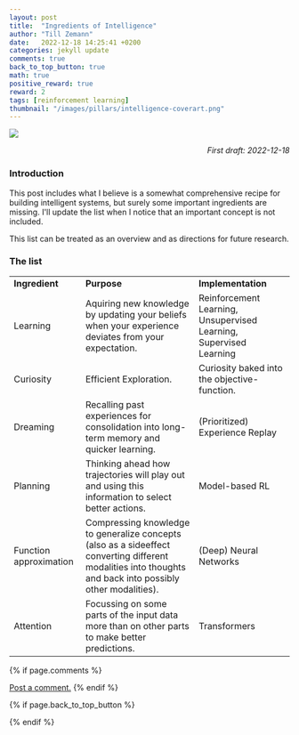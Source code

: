 ```yaml
---
layout: post
title:  "Ingredients of Intelligence"
author: "Till Zemann"
date:   2022-12-18 14:25:41 +0200
categories: jekyll update
comments: true
back_to_top_button: true
math: true
positive_reward: true
reward: 2
tags: [reinforcement learning]
thumbnail: "/images/pillars/intelligence-coverart.png"
---
```


<!-- add the actor-critic diagram from Prof. Sutton.! -->

<div class="img-block" style="width: 300px;">
    <img src="/images/pillars/intelligence-coverart.png"/>
</div>

<em style="float:right">First draft: 2022-12-18</em><br>

<!--
### Contents
* TOC
{:toc}
-->

### Introduction

This post includes what I believe is a somewhat comprehensive recipe for building intelligent systems, but surely some important ingredients are missing. I'll update the list when I notice that an important concept is not included. 

This list can be treated as an overview and as directions for future research.

### The list

<div class="table-wrap">
    <table class="table">
        <tr>
            <td><strong>Ingredient</strong></td>
            <td><strong>Purpose</strong></td>
            <td><strong>Implementation</strong></td>
        </tr>
        <tr>
          <td>Learning</td>
          <td>Aquiring new knowledge by updating your beliefs when your experience deviates from your expectation.</td>
          <td>Reinforcement Learning, Unsupervised Learning, Supervised Learning</td>
        </tr>
        <tr>
          <td>Curiosity</td>
          <td>Efficient Exploration.</td>
          <td>Curiosity baked into the objective-function.</td>
        </tr>
        <tr>
          <td>Dreaming</td>
          <td>Recalling past experiences for consolidation into long-term memory and quicker learning.</td>
          <td>(Prioritized) Experience Replay</td>
        </tr>
        <tr>
          <td>Planning</td>
          <td>Thinking ahead how trajectories will play out and using this information to select better actions.</td>
          <td>Model-based RL</td>
        </tr>
        <tr>
          <td>Function approximation</td>
          <td>Compressing knowledge to generalize concepts (also as a sideeffect converting different modalities into thoughts and back into possibly other modalities).</td>
          <td>(Deep) Neural Networks</td>
        </tr>
        <tr>
          <td>Attention</td>
          <td>Focussing on some parts of the input data more than on other parts to make better predictions.</td>
          <td>Transformers</td>
        </tr>
  </table>
</div>



<!-- working gist: <script src="https://gist.github.com/till2/ace2a6cfd60c52994afa9536c412f8e5.js"></script> -->

<!-- In-Text Citing -->
<!-- 
You can...
- use bullet points
1. use
2. ordered
3. lists


-- Math --
$\hat{s} = \frac{1}{n-1} \sum_{i=1}^{n} (x_i - \mu)^2$ 

-- Images --
<div class="img-block" style="width: 800px;">
    <img src="/images/lofi_art.png"/>
    <span><strong>Fig 1.1.</strong> Agent and Environment interactions</span>
</div>

-- Links --
[(k-fold) Cross-Validation](https://scikit-learn.org/stable/modules/cross_validation.html)

{% highlight python %}
@jit
def f(x)
    print("hi")
# does cool stuff
{% endhighlight %}

-- Highlights --
AAABC `ASDF` __some bold text__

-- Colors --
The <strong style="color: #1E72E7">joint distribution</strong> of $X$ and $Y$ is written as $P(X, Y)$.
The <strong style="color: #ED412D">marginal distribution</strong> on the other hand can be written out as a table.
-->

<!-- uncomment, when i understand more of the algorithms presented (missing DDPG, SAC, TD3, TRPO, PPO, Dyna-Q)
### Rl-Algorithms-Taxonomy in a Venn-Diagram

<div class="img-block" style="width: 700px;">
    <img src="/images/actor-critic/venn-diagram-rl-algos-detailed.png"/>
</div>

-->

<!-- 
### References
1. Illustration of the Neural Net architecture with a shared body taken from [here][datahubbs-pic-link].
2. [Stackexchange post][why-gamma]: Why we are using $\gamma$ as discounting to update the actors parameters $\theta$
3. [Sutton & Barto: Reinforcement Learning, An introduction (second edition)][sab]
4. [Hado van Hasselt: Lecture 8 - Policy Gradient][hadovanhasselt]
5. [HHU-Lecture slides:][semi-gradient] Approximate solution methods (for the semi-gradient definition)
-->


<!-- Ressources -->
<!--
[datahubbs-pic-link]: https://www.datahubbs.com/two-headed-a2c-network-in-pytorch/
[datahubbs-a2c]: https://www.datahubbs.com/policy-gradients-and-advantage-actor-critic/
[code]: https://lilianweng.github.io/posts/2018-04-08-policy-gradient/
[torch-actor-critic-code]: https://github.com/pytorch/examples/blob/main/reinforcement_learning/actor_critic.py
[actor-critic-TD0-code]: https://github.com/chengxi600/RLStuff/blob/master/Actor-Critic/Actor-Critic_TD_0.ipynb
[actor-critic-blogpost]: https://medium.com/geekculture/actor-critic-value-function-approximations-b8c118dbf723
[sab]: http://incompleteideas.net/book/the-book-2nd.html
[hadovanhasselt]: https://hadovanhasselt.files.wordpress.com/2016/01/pg1.pdf
[semi-gradient]: https://www.cs.hhu.de/fileadmin/redaktion/Fakultaeten/Mathematisch-Naturwissenschaftliche_Fakultaet/Informatik/Dialog_Systems_and_Machine_Learning/Lectures_RL/L4.pdf
[why-gamma]: https://ai.stackexchange.com/questions/10531/in-online-one-step-actor-critic-why-does-the-weights-update-become-less-signifi
[awesome-well-written-rl-blog-series]: https://mpatacchiola.github.io/blog/2017/02/11/dissecting-reinforcement-learning-4.html

-->

<!-- Optional Comment Section-->
{% if page.comments %}
<p class="vspace"></p>
<a class="commentlink" role="button" href="/comments/">Post a comment.</a> <!-- role="button"  -->
{% endif %}

<!-- Optional Back to Top Button -->
{% if page.back_to_top_button %}
<script src="https://unpkg.com/vanilla-back-to-top@7.2.1/dist/vanilla-back-to-top.min.js"></script>
<script>addBackToTop({
  diameter: 40,
  backgroundColor: 'rgb(255, 255, 255, 0.7)', /* 30,144,255, 0.7 */
  textColor: '#4a4946'
})</script>
{% endif %}